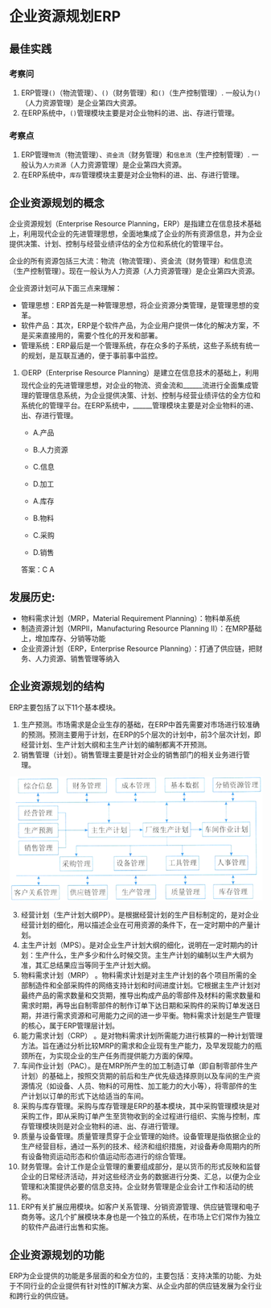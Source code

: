 # 企业资源规划ERP

## 最佳实践


### 考察问


1. ERP管理`()`（物流管理）、`()`（财务管理）和`()`（生产控制管理）. 一般认为`()`（人力资源管理）是企业第四大资源。
2. 在ERP系统中，`()`管理模块主要是对企业物料的进、出、存进行管理。


### 考察点

1. ERP管理`物流`（物流管理）、`资金流`（财务管理）和`信息流`（生产控制管理）. 一般认为`人力资源`（人力资源管理）是企业第四大资源。
2. 在ERP系统中，`库存`管理模块主要是对企业物料的进、出、存进行管理。



## 企业资源规划的概念

企业资源规划（Enterprise Resource Planning，ERP）是指建立在信息技术基础上，利用现代企业的先进管理思想，全面地集成了企业的所有资源信息，并为企业提供决策、计划、控制与经营业绩评估的全方位和系统化的管理平台。

企业的所有资源包括三大流：物流（物流管理）、资金流（财务管理）和信息流（生产控制管理）。现在一般认为人力资源（人力资源管理）是企业第四大资源。

企业资源计划可从下面三点来理解：

- 管理思想：ERP首先是一种管理思想，将企业资源分类管理，是管理思想的变革。
- 软件产品：其次，ERP是个软件产品，为企业用户提供一体化的解决方案，不是买来直接用的，需要个性化的开发和部署。 
- 管理系统：ERP最后是一个管理系统，存在众多的子系统，这些子系统有统一的规划，是互联互通的，便于事前事中监控。 



1. 🟡ERP（Enterprise Resource Planning）是建立在信息技术的基础上，利用现代企业的先进管理思想，对企业的物流、资金流和______流进行全面集成管理的管理信息系统，为企业提供决策、计划、控制与经营业绩评估的全方位和系统化的管理平台。在ERP系统中，______管理模块主要是对企业物料的进、出、存进行管理。
    - A.产品
    - B.人力资源
    - C.信息
    - D.加工

    - A.库存
    - B.物料
    - C.采购
    - D.销售

    答案：C A 


## 发展历史:

- 物料需求计划（MRP，Material Requirement Planning）：物料单系统
- 制造资源计划（MRPII，Manufacturing Resource Planning II）：在MRP基础上，增加库存、分销等功能
- 企业资源计划（ERP，Enterprise Resource Planning）：打通了供应链，把财务、人力资源、销售管理等纳入



## 企业资源规划的结构

ERP主要包括了以下11个基本模块。

1. 生产预测。市场需求是企业生存的基础，在ERP中首先需要对市场进行较准确的预测。预测主要用于计划，在ERP的5个层次的计划中，前3个层次计划，即经营计划、生产计划大纲和主生产计划的编制都离不开预测。 
2. 销售管理（计划）。销售管理主要是针对企业的销售部门的相关业务进行管理。 

  ![alt text](信息系统/7.png)

3. 经营计划（生产计划大纲PP）。是根据经营计划的生产目标制定的，是对企业经营计划的细化，用以描述企业在可用资源的条件下，在一定时期中的产量计划。 
4. 主生产计划（MPS）。是对企业生产计划大纲的细化，说明在一定时期内的计划：生产什么，生产多少和什么时候交货。主生产计划的编制以生产大纲为准，其汇总结果应当等同于生产计划大纲。 
5. 物料需求计划（MRP） 。物料需求计划是对主生产计划的各个项目所需的全部制造件和全部采购件的网络支持计划和时间进度计划。它根据主生产计划对最终产品的需求数量和交货期，推导出构成产品的零部件及材料的需求数量和需求时期，再导出自制零部件的制作订单下达日期和采购件的采购订单发送日期，并进行需求资源和可用能力之间的进一步平衡。物料需求计划是生产管理的核心，属于ERP管理层计划。 
6. 能力需求计划（CRP） 。是对物料需求计划所需能力进行核算的一种计划管理方法。旨在通过分析比较MRP的需求和企业现有生产能力，及早发现能力的瓶颈所在，为实现企业的生产任务而提供能力方面的保障。 
7. 车间作业计划（PAC）。是在MRP所产生的加工制造订单（即自制零部件生产计划）的基础上，按照交货期的前后和生产优先级选择原则以及车间的生产资源情况（如设备、人员、物料的可用性、加工能力的大小等），将零部件的生产计划以订单的形式下达给适当的车间。 
8. 采购与库存管理。采购与库存管理是ERP的基本模块，其中采购管理模块是对采购工作，即从采购订单产生至货物收到的全过程进行组织、实施与控制，库存管理模块则是对企业物料的进、出、存进行管理。 
9. 质量与设备管理。质量管理贯穿于企业管理的始终。设备管理是指依据企业的生产经营目标，通过一系列的技术、经济和组织措施，对设备寿命周期内的所有设备物资运动形态和价值运动形态进行的综合管理。 
10. 财务管理。会计工作是企业管理的重要组成部分，是以货币的形式反映和监督企业的日常经济活动，并对这些经济业务的数据进行分类、汇总，以便为企业管理和决策提供必要的信息支持。企业财务管理是企业会计工作和活动的统称。 
11. ERP有关扩展应用模块。如客户关系管理、分销资源管理、供应链管理和电子商务等。这几个扩展模块本身也是一个独立的系统，在市场上它们常作为独立的软件产品进行出售和实施。 

## 企业资源规划的功能

ERP为企业提供的功能是多层面的和全方位的，主要包括：支持决策的功能、为处于不同行业的企业提供有针对性的IT解决方案、从企业内部的供应链发展为全行业和跨行业的供应链。












